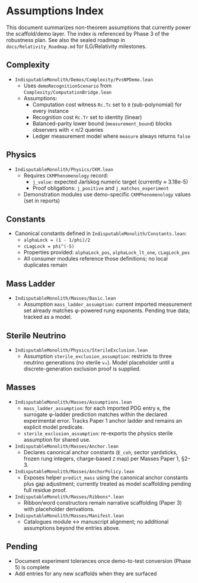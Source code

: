 # Assumptions Index

This document summarizes non-theorem assumptions that currently power the scaffold/demo layer.
The index is referenced by Phase 3 of the robustness plan. See also the sealed roadmap in
`docs/Relativity_Roadmap.md` for ILG/Relativity milestones.

## Complexity

- `IndisputableMonolith/Demos/Complexity/PvsNPDemo.lean`
  - Uses `demoRecognitionScenario` from `Complexity/ComputationBridge.lean`
  - Assumptions:
    - Computation cost witness `Rc.Tc` set to `0` (sub-polynomial) for every instance
    - Recognition cost `Rc.Tr` set to identity (linear)
    - Balanced-parity lower bound (`measurement_bound`) blocks observers with < n/2 queries
    - Ledger measurement model where `measure` always returns `false`

## Physics

- `IndisputableMonolith/Physics/CKM.lean`
  - Requires `CKMPhenomenology` record:
    - `j_value`: expected Jarlskog numeric target (currently ≈ 3.18e-5)
    - Proof obligations: `j_positive` and `j_matches_experiment`
  - Demonstration modules use demo-specific `CKMPhenomenology` values (set in reports)

## Constants

- Canonical constants defined in `IndisputableMonolith/Constants.lean`:
  - `alphaLock = (1 - 1/phi)/2`
  - `cLagLock = phi^(-5)`
  - Properties provided: `alphaLock_pos`, `alphaLock_lt_one`, `cLagLock_pos`
  - All consumer modules reference those definitions; no local duplicates remain

## Mass Ladder

- `IndisputableMonolith/Masses/Basic.lean`
  - Assumption `mass_ladder_assumption`: current imported measurement set already
    matches φ-powered rung exponents. Pending true data; tracked as a model.

## Sterile Neutrino

- `IndisputableMonolith/Physics/SterileExclusion.lean`
  - Assumption `sterile_exclusion_assumption`: restricts to three neutrino generations
    (no sterile `ν₄`). Model placeholder until a discrete-generation exclusion proof
    is supplied.

## Masses

- `IndisputableMonolith/Masses/Assumptions.lean`
  - `mass_ladder_assumption`: for each imported PDG entry `m`, the surrogate φ-ladder prediction matches within the declared experimental error. Tracks Paper 1 anchor ladder and remains an explicit model predicate.
  - `sterile_exclusion_assumption`: re-exports the physics sterile assumption for shared use.
- `IndisputableMonolith/Masses/Anchor.lean`
  - Declares canonical anchor constants (`E_coh`, sector yardsticks, frozen rung integers, charge-based `Z` map) per Masses Paper 1, §2–3.
- `IndisputableMonolith/Masses/AnchorPolicy.lean`
  - Exposes helper `predict_mass` using the canonical anchor constants plus gap adjustment; currently treated as model scaffolding pending full residue proof.
- `IndisputableMonolith/Masses/Ribbons*.lean`
  - Ribbon/word constructors remain narrative scaffolding (Paper 3) with placeholder derivations.
- `IndisputableMonolith/Masses/Manifest.lean`
  - Catalogues module ↔ manuscript alignment; no additional assumptions beyond the entries above.

## Pending

- Document experiment tolerances once demo-to-test conversion (Phase 5) is complete
- Add entries for any new scaffolds when they are surfaced
